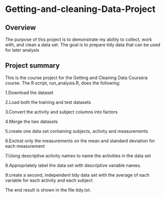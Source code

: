 # Getting-and-cleaning-Data-Project

## Overview
The purpose of this project is to demonstrate my ability to collect, work with, and clean a data set. The goal is to prepare tidy data that can be used for later analysis

## Project summary
This is the course project for the Getting and Cleaning Data Coursera course. The R script, run_analysis.R, does the following:

1.Download the dataset

2.Load both the training and test datasets

3.Convert the activity and subject columns into factors

4.Merge the two datasets

5.create one data set containing subjects, activity and measurements

6.Exctrat only the measurements on the mean and standard deviation for each measurement

7.Using descriptive activity names to name the activities in the data set

8.Appropriately label the data set with descriptive variable names.

9.create a second, independent tidy data set with the average of each variable for each activity and 
each subject

The end result is shown in the file tidy.txt.
